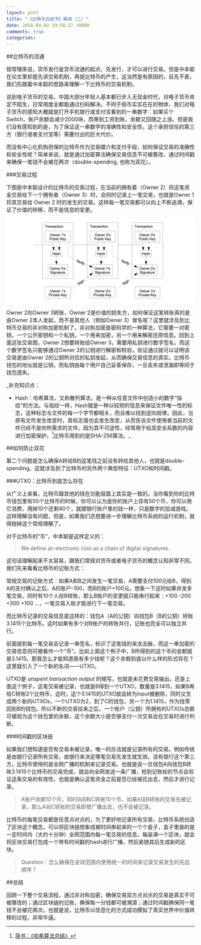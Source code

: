 ```yaml
---
layout: post
title: "《比特币白皮书》解读（二）"
date: 2018-04-02 19:58:27 +0800
comments: true
categories:
---
```


##比特币的流通

按常理来说，货币发行是货币流通的起点，先发行，才可以进行交易。但是中本聪在论文里却是先讲交易机制，再提比特币的产生，这当然是有原因的，且先不表，我们先跟着中本聪的思路来理解一下比特币的交易机制。

说到电子货币的交易，中国大部分年轻人基本都已步入无现金时代，对电子货币肯定不陌生，日常用度全都能通过扫码解决。不同于纸币实实在在的物体，我们对电子货币的感知大概就是打开手机银行或支付宝看到的一串数字：如果买个Switch，账户余额会减少2000块，而等到工资到账，余额又回随之上涨。但是我们没有感知到的是，为了保证这一串数字的准确性和安全性，这个承担信任的第三方（银行或者支付宝等）需要付出的巨大代价。

而没有中心化机构担保的比特币作为交易媒介和支付手段，如何保证交易的准确性和安全性呢？简单来说，就是通过加密算法确保交易信息不可被篡改，通过时间戳来确保一笔钱不会被花两次（double-spending, 也称为双花）。

###交易过程

下图是中本聪设计的比特币的交易过程，在当前的拥有着（Owner 2）将这笔资金交易给下一个拥有者（Owner 3）时，会同时记录上一笔交易，也就是Owner 1 将其交易给 Owner 2 时的发生的交易。这样每一笔交易都可以向上不断追溯，保证了价值的转移，而不是信息的变更。

![Transaction](images/2018/04/bitcoin_transaction.png)

Owner 2向Owner 3转账，Owner 2是价值的损失方，如何保证这笔转账真的是由Owner 2本人发起，而不是其他人（例如Owner 3）冒名呢？这里就涉及到比特币交易的非对称加密机制了。非对称加密是密码学的一种算法，它需要一对密钥，一个公开密钥和一个私钥，一个用来加密，另一个用来解密还原信息。回到上面这张交易图，Owner 2想要转账给Owner 3，需要用私钥进行数字签名，而这个数字签名只能够通过Owner 2的公钥进行解密和校验，验证通过就可以证明该交易是由Owner 2的公钥所对应的私钥发起，从而确保交易信息的真实。比特币钱包的地址就是公钥，而私钥由每个用户自己妥善保存，一旦丢失或泄漏即等同于钱包遗失。

_补充知识点：

- Hash：哈希算法，又称散列算法，是一种从任意文件中创造小的数字“指纹”的方法。与指纹一样，Hash就是一种以较短的信息来保证文件唯一性的标志，这种标志与文件的每一个字节都相关，而且难以找到逆向规律。因此，当原有文件发生改变时，其标志值也会发生改变，从而告诉文件使用者当前的文件已经不是你所需求的文件。因为其不可逆性，经常用于给高安全系数的内容进行加密保护。[^1]比特币用到的是SHA-256算法。_


[^1]: [简书：《哈希算法总结》](https://www.jianshu.com/p/bf1d7eee28d0)

##如何防止双花

第二个问题是怎么确保A转给B的这笔钱之前没有转给其他人，也就是double-spending。这就涉及到了比特币的另外两个典型特征：UTXO和时间戳。

###UTXO：比特币到底怎么存在

从广义上来看，比特币跟其他的钱在功能层面上其实是一致的。当你看到你的比特币钱包里有50个比特币的时候，你可以认为是你的账户上存有50个币，你可以用它消费，用掉10个还剩40个，就跟银行账户里的钱一样，只是数字的加减游戏。这样理解没有问题，但是，如果我们还想要进一步理解比特币系统的运行机制，就得抛掉这个常规理解了。

对于比特币的“币”，中本聪是这样定义的：

> We define an electronic coin as a chain of digital signatures.

这句话理解起来不太容易，跟我们常规对货币或者电子货币的概念认知非常不同。我们先来看看比特币的记账方式：

常规交易的记账方式：如果A和B之间发生一笔交易，A需要支付100元给B，得到A的支付确认之后，A的账户-100，而B的账户+100元。想象一下这时如果并发多笔交易，同时有10个人给B转账，那么B账户的变更就只能串行起来：+100 -200 +300 +100 ...，一笔交易入账才能进行下一笔交易。

而比特币记录的交易信息是这样的：钱包A（A的公钥）向钱包B（B的公钥）转账3.1415个比特币。这时如果有多个对B账户的转账并行，记账也完全可以独立并行。

前面提到每一笔交易会记录一串签名，标识了这笔钱的来龙去脉，而这一串加密的交易信息则可被看作一个“币”。比如上面这个例子中，B所得到的这个币的金额就是3.1415。那我怎么才能知道我有多少钱呢？这个余额到底以什么样的形式存在？这里就引入了一个新的名词——UTXO。

UTXO是 *unspent transaction output* 的缩写，也就是未花费交易输出。还是上面这个例子，这笔交易被记录，也就是B得到一个UTXO，数量是3.1415，如果B再给C转账2个比特币，这时，这个3.1415的UTXO就会转为input被删除，同时又生成两个新的UTXOs，一个UTXO为2，到了C的钱包，另一个为1.1415，作为找零回到B的钱包。所以不断的交易往来之后，一个账户（公钥）所拥有的UTXOs总额可被视为这个钱包里的余额，这个余额大小是否够支付一次交易会在交易时进行判断。

###时间戳的区块链

如果我们想知道是否有交易未被记录，唯一的办法就是记录所有的交易。例如传统是由银行记录所有交易，由银行来决定哪笔交易先发生就生效。没有银行这个第三方，比特币使用的是全网广播的机制来记录交易。也就是说一旦钱包A向钱包B转账3.1415个比特币的交易完成，就会向全网发送一条广播，抢到记账权的节点会验证这条交易的有效性，也就是确认这笔资金之前是否已经被花出去，然后才进行记录。

>A账户余额10个币，同时向B和C转账10个币，如果A往B转账的交易先被记录，那么A向C转账的交易即使广播出去，也不会被记录。

比特币的每笔交易都是任意点对点的，为了更好地记录所有交易，比特币系统创造了区块这个概念。可以将区块链想象成被时间串起来的一个个盒子，盒子里装的是一定时间内（大约十分钟）全网范围内每一笔交易的信息。每装满一个区块，就会将区块交易打包成一个带有时间戳的hash进行广播，然后紧随其后生成新的区块。

>Question：怎么确保在全球范围内使用统一的时间来记录交易发生的先后顺序？

##总结

回顾一下整个交易流程，通过非对称加密，确保交易双方点对点的交易是真实不可被篡改的；通过区块链的记账，确保每一分钱都可被溯源；通过时间戳确保同一笔钱不会被花两次。也就是说，比特币以信息化的方式成功模拟了真实世界中价值转移的过程，非常牛逼。
